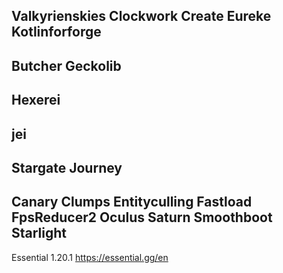 Valkyrienskies
Clockwork
Create
Eureke
Kotlinforforge
----------------------
Butcher
Geckolib
----------------------
Hexerei
----------------------
jei
----------------------
Stargate Journey
----------------------
Canary
Clumps
Entityculling
Fastload
FpsReducer2
Oculus
Saturn
Smoothboot
Starlight
----------------------
Essential 1.20.1  https://essential.gg/en
